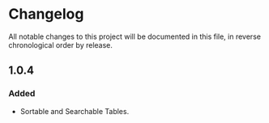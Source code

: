 # Changelog

All notable changes to this project will be documented in this file, in reverse chronological order by release.

## 1.0.4
### Added
- Sortable and Searchable Tables. 